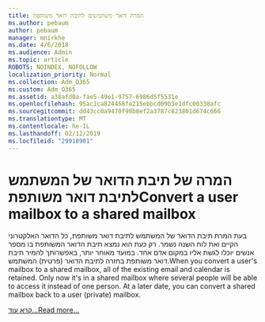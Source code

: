```yaml
---
title: המרת דואר משתמשים לתיבת דואר משותפת
ms.author: pebaum
author: pebaum
manager: mnirkhe
ms.date: 4/6/2018
ms.audience: Admin
ms.topic: article
ROBOTS: NOINDEX, NOFOLLOW
localization_priority: Normal
ms.collection: Adm_O365
ms.custom: Adm_O365
ms.assetid: a38afd0a-fae5-49e1-9757-6986d5f5531e
ms.openlocfilehash: 95ac1ca824458fe215ebbcd09b3e1dfc00338afc
ms.sourcegitcommit: dd43cc0a9470f98b8ef2a3787c823801d674c666
ms.translationtype: MT
ms.contentlocale: he-IL
ms.lasthandoff: 02/12/2019
ms.locfileid: "29918901"
---
```

# <a name="convert-a-user-mailbox-to-a-shared-mailbox"></a><span data-ttu-id="21d24-102">המרה של תיבת הדואר של המשתמש לתיבת דואר משותפת</span><span class="sxs-lookup"><span data-stu-id="21d24-102">Convert a user mailbox to a shared mailbox</span></span>

<span data-ttu-id="21d24-p101">בעת המרת תיבת הדואר של המשתמש לתיבת דואר משותפת, כל הדואר האלקטרוני הקיים ואת לוח השנה נשמר. רק כעת הוא נמצא תיבת הדואר המשותפת בו מספר אנשים יוכלו לגשת אליו במקום אדם אחד. במועד מאוחר יותר, באפשרותך להמיר תיבת דואר משותפת בחזרה לתיבת הדואר (פרטית) המשתמש.</span><span class="sxs-lookup"><span data-stu-id="21d24-p101">When you convert a user's mailbox to a shared mailbox, all of the existing email and calendar is retained. Only now it's in a shared mailbox where several people will be able to access it instead of one person. At a later date, you can convert a shared mailbox back to a user (private) mailbox.</span></span>
  
[<span data-ttu-id="21d24-106">קרא עוד...</span><span class="sxs-lookup"><span data-stu-id="21d24-106">Read more...</span></span>](https://support.office.com/article/2e122487-e1f5-4f26-ba41-5689249d93ba)
  


